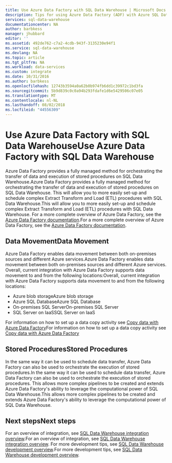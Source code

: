 ```yaml
---
title: Use Azure Data Factory with SQL Data Warehouse | Microsoft Docs
description: Tips for using Azure Data Factory (ADF) with Azure SQL Data Warehouse for developing solutions.
services: sql-data-warehouse
documentationcenter: NA
author: barbkess
manager: jhubbard
editor: ''
ms.assetid: 492de762-c7a2-4cdb-943f-3135230e94f1
ms.service: sql-data-warehouse
ms.devlang: NA
ms.topic: article
ms.tgt_pltfrm: NA
ms.workload: data-services
ms.custom: integrate
ms.date: 10/31/2016
ms.author: barbkess
ms.openlocfilehash: 12743b3594a0a62b0b974fb6dd1c39972c1bd3fa
ms.sourcegitcommit: 5b9d839c0c0a94b293fdafe1d6e5429506c07e05
ms.translationtype: MT
ms.contentlocale: nl-NL
ms.lasthandoff: 08/02/2018
ms.locfileid: "44556309"
---
```

# <a name="use-azure-data-factory-with-sql-data-warehouse"></a><span data-ttu-id="d528c-103">Use Azure Data Factory with SQL Data Warehouse</span><span class="sxs-lookup"><span data-stu-id="d528c-103">Use Azure Data Factory with SQL Data Warehouse</span></span>
<span data-ttu-id="d528c-104">Azure Data Factory provides a fully managed method for orchestrating the transfer of data and execution of stored procedures on SQL Data Warehouse.</span><span class="sxs-lookup"><span data-stu-id="d528c-104">Azure Data Factory provides a fully managed method for orchestrating the transfer of data and execution of stored procedures on SQL Data Warehouse.</span></span>  <span data-ttu-id="d528c-105">This will allow you to more easily set-up and schedule complex Extract Transform and Load (ETL) procedures with SQL Data Warehouse.</span><span class="sxs-lookup"><span data-stu-id="d528c-105">This will allow you to more easily set-up and schedule complex Extract Transform and Load (ETL) procedures with SQL Data Warehouse.</span></span> <span data-ttu-id="d528c-106">For a more complete overview of Azure Data Factory, see the [Azure Data Factory documentation][Azure Data Factory documentation].</span><span class="sxs-lookup"><span data-stu-id="d528c-106">For a more complete overview of Azure Data Factory, see the [Azure Data Factory documentation][Azure Data Factory documentation].</span></span>

## <a name="data-movement"></a><span data-ttu-id="d528c-107">Data Movement</span><span class="sxs-lookup"><span data-stu-id="d528c-107">Data Movement</span></span>
<span data-ttu-id="d528c-108">Azure Data Factory enables data movement between both on-premises sources and different Azure services.</span><span class="sxs-lookup"><span data-stu-id="d528c-108">Azure Data Factory enables data movement between both on-premises sources and different Azure services.</span></span>  <span data-ttu-id="d528c-109">Overall, current integration with Azure Data Factory supports data movement to and from the following locations:</span><span class="sxs-lookup"><span data-stu-id="d528c-109">Overall, current integration with Azure Data Factory supports data movement to and from the following locations:</span></span>

* <span data-ttu-id="d528c-110">Azure blob storage</span><span class="sxs-lookup"><span data-stu-id="d528c-110">Azure blob storage</span></span>
* <span data-ttu-id="d528c-111">Azure SQL Database</span><span class="sxs-lookup"><span data-stu-id="d528c-111">Azure SQL Database</span></span>
* <span data-ttu-id="d528c-112">On-premises SQL Server</span><span class="sxs-lookup"><span data-stu-id="d528c-112">On-premises SQL Server</span></span>
* <span data-ttu-id="d528c-113">SQL Server on IaaS</span><span class="sxs-lookup"><span data-stu-id="d528c-113">SQL Server on IaaS</span></span>

<span data-ttu-id="d528c-114">For information on how to set up a data copy activity see [Copy data with Azure Data Factory][Copy data with Azure Data Factory]</span><span class="sxs-lookup"><span data-stu-id="d528c-114">For information on how to set up a data copy activity see [Copy data with Azure Data Factory][Copy data with Azure Data Factory]</span></span>

## <a name="stored-procedures"></a><span data-ttu-id="d528c-115">Stored Procedures</span><span class="sxs-lookup"><span data-stu-id="d528c-115">Stored Procedures</span></span>
 <span data-ttu-id="d528c-116">In the same way it can be used to schedule data transfer, Azure Data Factory can also be used to orchestrate the execution of stored procedures.</span><span class="sxs-lookup"><span data-stu-id="d528c-116">In the same way it can be used to schedule data transfer, Azure Data Factory can also be used to orchestrate the execution of stored procedures.</span></span>  <span data-ttu-id="d528c-117">This allows more complex pipelines to be created and extends Azure Data Factory's ability to leverage the computational power of SQL Data Warehouse.</span><span class="sxs-lookup"><span data-stu-id="d528c-117">This allows more complex pipelines to be created and extends Azure Data Factory's ability to leverage the computational power of SQL Data Warehouse.</span></span>

## <a name="next-steps"></a><span data-ttu-id="d528c-118">Next steps</span><span class="sxs-lookup"><span data-stu-id="d528c-118">Next steps</span></span>
<span data-ttu-id="d528c-119">For an overview of integration, see [SQL Data Warehouse integration overview][SQL Data Warehouse integration overview].</span><span class="sxs-lookup"><span data-stu-id="d528c-119">For an overview of integration, see [SQL Data Warehouse integration overview][SQL Data Warehouse integration overview].</span></span>
<span data-ttu-id="d528c-120">For more development tips, see [SQL Data Warehouse development overview][SQL Data Warehouse development overview].</span><span class="sxs-lookup"><span data-stu-id="d528c-120">For more development tips, see [SQL Data Warehouse development overview][SQL Data Warehouse development overview].</span></span>

<!--Image references-->

<!--Article references-->

[Copy data with Azure Data Factory]: ../data-factory/data-factory-data-movement-activities.md
[SQL Data Warehouse development overview]: ./sql-data-warehouse-overview-develop.md
[SQL Data Warehouse integration overview]: ./sql-data-warehouse-overview-integrate.md

<!--MSDN references-->

<!--Other Web references-->
[Azure Data Factory documentation]:https://azure.microsoft.com/documentation/services/data-factory/

